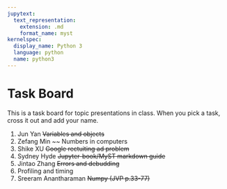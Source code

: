 ```yaml
---
jupytext:
  text_representation:
    extension: .md
    format_name: myst
kernelspec:
  display_name: Python 3
  language: python
  name: python3
---
```


# Task Board

This is a task board for topic presentations in class.
When you pick a task, cross it out and add your name.

1. Jun Yan ~~Variables and objects~~ 
2. Zefang Min ~~ Numbers in computers
3. Shike XU ~~Google rectuiting ad problem~~
4. Sydney Hyde ~~Jupyter-book/MyST markdown guide~~
5. Jintao Zhang ~~Errors and debudding~~
6. Profiling and timing
7. Sreeram Anantharaman ~~Numpy (JVP p.33-77)~~
